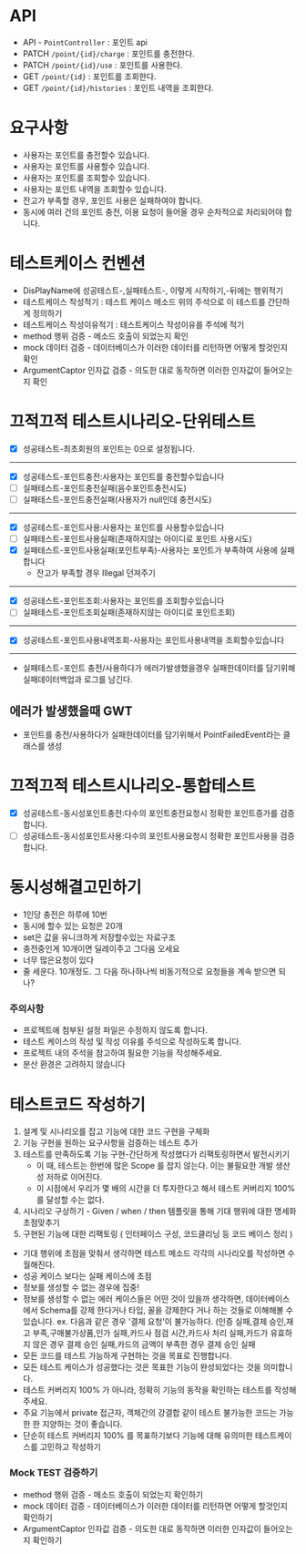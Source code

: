 # API
- API - `PointController` : 포인트 api 
- PATCH  `/point/{id}/charge` : 포인트를 충전한다. 
- PATCH `/point/{id}/use` : 포인트를 사용한다. 
- GET `/point/{id}` : 포인트를 조회한다. 
- GET `/point/{id}/histories` : 포인트 내역을 조회한다.

# 요구사항
- 사용자는 포인트를 충전할수 있습니다.
- 사용자는 포인트를 사용할수 있습니다.
- 사용자는 포인트를 조회할수 있습니다.
- 사용자는 포인트 내역을 조회할수 있습니다. 
- 잔고가 부족할 경우, 포인트 사용은 실패하여야 합니다. 
- 동시에 여러 건의 포인트 충전, 이용 요청이 들어올 경우 순차적으로 처리되어야 합니다.

# 테스트케이스 컨벤션
- DisPlayName에 성공테스트-,실패테스트-, 이렇게 시작하기,-뒤에는 행위적기
- 테스트케이스 작성적기 : 테스트 케이스 메소드 위의 주석으로 이 테스트를 간단하게 정의하기
- 테스트케이스 작성이유적기 : 테스트케이스 작성이유를 주석에 적기
- method 행위 검증 - 메소드 호출이 되었는지 확인
- mock 데이터 검증 - 데이터베이스가 이러한 데이터를 리턴하면 어떻게 할것인지 확인
- ArgumentCaptor 인자값 검증 - 의도한 대로 동작하면 이러한 인자값이 들어오는지 확인


# 끄적끄적 테스트시나리오-단위테스트
- [x] 성공테스트-최초회원의 포인트는 0으로 설정됩니다.
---
- [x] 성공테스트-포인트충전:사용자는 포인트를 충전할수있습니다
- [ ] 실패테스트-포인트충전실패(음수포인트충전시도)
- [ ] 실패테스트-포인트충전실패(사용자가 null인데 충전시도)
---
- [x] 성공테스트-포인트사용:사용자는 포인트를 사용할수있습니다 
- [ ] 실패테스트-포인트사용실패(존재하지않는 아이디로 포인트 사용시도)
- [x] 실패테스트-포인트사용실패(포인트부족)-사용자는 포인트가 부족하여 사용에 실패합니다
  - 잔고가 부족할 경우 Illegal 던져주기
---
- [x] 성공테스트-포인트조회:사용자는 포인트를 조회할수있습니다
- [ ] 실패테스트-포인트조회실패(존재하지않는 아이디로 포인트조회)
---
- [x] 성공테스트-포인트사용내역조회-사용자는 포인트사용내역을 조회할수있습니다
---
- 실패테스트-포인트 충전/사용하다가 에러가발생했을경우 실패한데이터를 담기위해 실패데이터백업과 로그를 남긴다.
## 에러가 발생했을때 GWT

- 포인트를 충전/사용하다가 실패한데이터를 담기위해서 PointFailedEvent라는 클래스를 생성




# 끄적끄적 테스트시나리오-통합테스트
- [x] 성공테스트-동시성포인트충전:다수의 포인트충전요청시 정확한 포인트증가를 검증합니다.
- [ ] 성공테스트-동시성포인트사용:다수의 포인트사용요청시 정확한 포인트사용을 검증합니다.

# 동시성해결고민하기
- 1인당 충전은 하루에 10번
- 동시에 할수 있는 요청은 20개
- set은 값을 유니크하게 저장할수있는 자료구조
- 충전중인게 10개이면 딜레이주고 그다음 오세요
- 너무 많은요청이 있다
- 줄 세운다. 10개정도. 그 다음 하나하나씩 비동기적으로 요청들을 계속 받으면 되나?





### 주의사항
- 프로젝트에 첨부된 설정 파일은 수정하지 않도록 합니다.
- 테스트 케이스의 작성 및 작성 이유를 주석으로 작성하도록 합니다.
- 프로젝트 내의 주석을 참고하여 필요한 기능을 작성해주세요.
- 분산 환경은 고려하지 않습니다

# 테스트코드 작성하기
1. 설계 및 시나리오를 잡고 기능에 대한 코드 구현을 구체화
2. 기능 구현을 원하는 요구사항을 검증하는 테스트 추가
3. 테스트를 만족하도록 기능 구현-간단하게 작성했다가 리팩토링하면서 발전시키기
    - 이 때, 테스트는 한번에 많은 Scope 를 잡지 않는다. 이는 불필요한 개발 생산성 저하로 이어진다.
    - 이 시점에서 우리가 몇 배의 시간을 더 투자한다고 해서 테스트 커버리지 100% 를 달성할 수는 없다.
4. 시나리오 구상하기 - Given / when / then 템플릿을 통해 기대 행위에 대한 명세화 초점맞추기
5. 구현된 기능에 대한 리팩토링 ( 인터페이스 구성, 코드클리닝 등 코드 베이스 정리 )
- 기대 행위에 초점을 맞춰서 생각하면 테스트 메소드 각각의 시나리오를 작성하면 수월해진다.
- 성공 케이스 보다는 실패 케이스에 초점
- 정보를 생성할 수 없는 경우에 집중!
- 정보를 생성할 수 없는 에러 케이스들은 어떤 것이 있을까 생각하면, 데이터베이스에서 Schema를 강제 한다거나 타입, 꼴을 강제한다 거나 하는 것들로 이해해볼 수 있습니다. ex. 다음과 같은 경우 '결제 요청'이 불가능하다. (인증 실패,결제 승인,재고 부족,구매불가상품,인가 실패,카드사 점검 시간,카드사 처리 실패,카드가 유효하지 않은 경우 결제 승인 실패,카드의 금액이 부족한 경우 결제 승인 실패
- 모든 코드를 테스트 가능하게 구현하는 것을 목표로 진행합니다.
- 모든 테스트 케이스가 성공했다는 것은 목표한 기능이 완성되었다는 것을 의미합니다.
- 테스트 커버리지 100% 가 아니라, 정확히 기능의 동작을 확인하는 테스트를 작성해 주세요.
- 주요 기능에서 private 접근자, 객체간의 강결합 같이 테스트 불가능한 코드는 가능한 한 지양하는 것이 좋습니다.
- 단순히 테스트 커버리지 100% 를 목표하기보다 기능에 대해 유의미한 테스트케이스를 고민하고 작성하기
### Mock TEST 검증하기
- method 행위 검증 - 메소드 호출이 되었는지 확인하기
- mock 데이터 검증 - 데이터베이스가 이러한 데이터를 리턴하면 어떻게 할것인지 확인하기
- ArgumentCaptor 인자값 검증 - 의도한 대로 동작하면 이러한 인자값이 들어오는지 확인하기